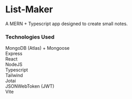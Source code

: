 # List-Maker  

A MERN + Typescript app designed to create small notes. 

### Technologies Used  
MongoDB (Atlas)  + Mongoose  
Express  
React  
NodeJS  
Typescript  
Tailwind  
Jotai  
JSONWebToken (JWT)  
Vite